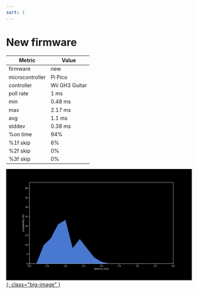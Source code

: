 ```yaml
---
sort: 1
---
```


# New firmware

| Metric          | Value          |
| --------------- | -------------- |
| firmware        | new            |
| microcontroller | Pi Pico        |
| controller      | Wii GH3 Guitar |
| poll rate       | 1 ms           |
| min             | 0.48 ms        |
| max             | 2.17 ms        |
| avg             | 1.1 ms         |
| stddev          | 0.38 ms        |
| %on time        | 94%            |
| %1f skip        | 6%             |
| %2f skip        | 0%             |
| %3f skip        | 0%             |

[![Graph](/assets/images/results/santroller_gh3_n.png){: class="big-image" }](/assets/images/results/santroller_gh3_n.png)
